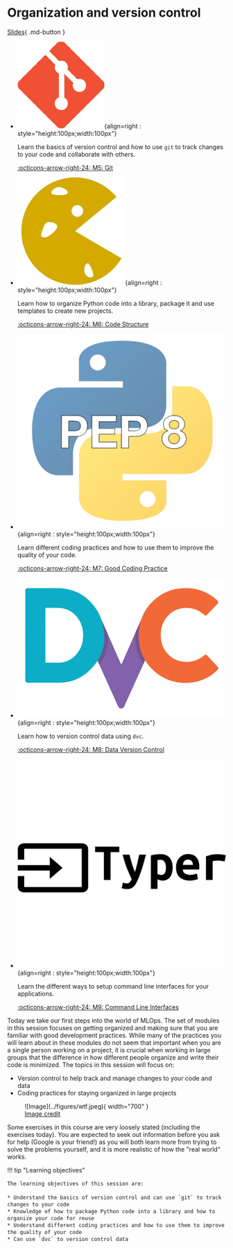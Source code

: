 # Organization and version control

[Slides](../slides/IntroToMLOps.pdf){ .md-button }

<div class="grid cards" markdown>

- ![](../figures/icons/git.png){align=right : style="height:100px;width:100px"}

    Learn the basics of version control and how to use `git` to track changes to your code and collaborate with others.

    [:octicons-arrow-right-24: M5: Git](git.md)

- ![](../figures/icons/cookiecutter.png){align=right : style="height:100px;width:100px"}

    Learn how to organize Python code into a library, package it and use templates to create new projects.

    [:octicons-arrow-right-24: M6: Code Structure](code_structure.md)

- ![](../figures/icons/pep8.png){align=right : style="height:100px;width:100px"}

    Learn different coding practices and how to use them to improve the quality of your code.

    [:octicons-arrow-right-24: M7: Good Coding Practice](good_coding_practice.md)

- ![](../figures/icons/dvc.png){align=right : style="height:100px;width:100px"}

    Learn how to version control data using `dvc`.

    [:octicons-arrow-right-24: M8: Data Version Control](dvc.md)

- ![](../figures/icons/typer.png){align=right : style="height:100px;width:100px"}

    Learn the different ways to setup command line interfaces for your applications.

    [:octicons-arrow-right-24: M9: Command Line Interfaces](cli.md)

</div>

Today we take our first steps into the world of MLOps. The set of modules in this session focuses on getting organized
and making sure that you are familiar with good development practices. While many of the practices you will learn about
in these modules do not seem that important when you are a single person working on a project, it is crucial when
working in large groups that the difference in how different people organize and write their code is minimized.
The topics in this session will focus on:

- Version control to help track and manage changes to your code and data
- Coding practices for staying organized in large projects

<figure markdown>
![Image](../figures/wtf.jpeg){ width="700" }
<figcaption>
<a href="https://the-tech-lead.com/2020/07/19/good-code-bad-code/"> Image credit </a>
</figcaption>
</figure>

Some exercises in this course are very loosely stated (including the exercises today). You are expected to seek out
information before you ask for help (Google is your friend!) as you will both learn more from trying to solve the
problems yourself, and it is more realistic of how the "real world" works.

!!! tip "Learning objectives"

    The learning objectives of this session are:

    * Understand the basics of version control and can use `git` to track changes to your code
    * Knowledge of how to package Python code into a library and how to organize your code for reuse
    * Understand different coding practices and how to use them to improve the quality of your code
    * Can use `dvc` to version control data
